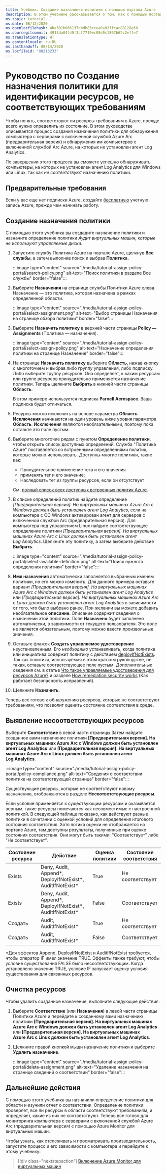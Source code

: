 ```yaml
---
title: Учебник. Создание назначения политики с помощью портала Azure
description: В этом учебнике рассказывается о том, как с помощью портала Azure создать назначение в службе "Политика Azure", позволяющее определить ресурсы, которые не соответствуют требованиям.
ms.topic: tutorial
ms.date: 08/12/2020
ms.openlocfilehash: 4ba301b066137dbdb85ccea0a02ffcac88128e6b
ms.sourcegitcommit: 4913da04fd0f3cf7710ec08d0c1867b62c2effe7
ms.translationtype: HT
ms.contentlocale: ru-RU
ms.lasthandoff: 08/14/2020
ms.locfileid: "88213233"
---
```

# <a name="tutorial-create-a-policy-assignment-to-identify-non-compliant-resources"></a>Руководство по Создание назначения политики для идентификации ресурсов, не соответствующих требованиям

Чтобы понять, соответствуют ли ресурсы требованиям в Azure, прежде всего нужно определить их состояние.
В этом руководстве описывается процесс создания назначения политики для обнаружения компьютера с серверами с включенной службой Azure Arc (предварительная версия) и обнаружения им компьютеров с включенной службой Arc Azure, на которых не установлен агент Log Analytics.

По завершении этого процесса вы сможете успешно обнаруживать компьютеры, на которых не установлен агент Log Analytics для Windows или Linux. так как _не соответствуют_ назначению политики.

## <a name="prerequisites"></a>Предварительные требования

Если у вас еще нет подписки Azure, создайте [бесплатную](https://azure.microsoft.com/free/) учетную запись Azure, прежде чем начинать работу.

## <a name="create-a-policy-assignment"></a>Создание назначения политики

С помощью этого учебника вы создадите назначение политики и назначите определение политики _Аудит виртуальных машин, которые не используют управляемые диски_.

1. Запустите службу Политика Azure на портале Azure, щелкнув **Все службы**, а затем выполнив поиск и выбрав **Политика**.

   :::image type="content" source="./media/tutorial-assign-policy-portal/search-policy.png" alt-text="Поиск политики в разделе Все службы" border="false":::

1. Выберите **Назначения** на странице службы Политики Azure слева. Назначение — это политика, которая назначена в рамках определенной области.

   :::image type="content" source="./media/tutorial-assign-policy-portal/select-assignment.png" alt-text="Выбор страницы Назначения на странице обзора политики" border="false":::

1. Выберите **Назначить политику** в верхней части страницы **Policy — Assignments** (Политика — назначения).

   :::image type="content" source="./media/tutorial-assign-policy-portal/select-assign-policy.png" alt-text="Назначение определения политики на странице Назначение" border="false":::

1. На странице **Назначить политику** выберите **Область**, нажав кнопку с многоточием и выбрав либо группу управления, либо подписку. Либо выберите группу ресурсов. Она определяет, к каким ресурсам или группе ресурсов принудительно применяется назначение политики. Теперь щелкните **Выбрать** в нижней части страницы **Область**.

   В этом примере используется подписка **Parnell Aerospace**. Ваша подписка будет отличаться.

1. Ресурсы можно исключить на основе параметра **Область**. **Исключения** начинаются на один уровень ниже уровня параметра **Область**. **Исключения** являются необязательными, поэтому пока оставьте это поле пустым.

1. Выберите многоточие рядом с пунктом **Определение политики**, чтобы открыть список доступных определений. Служба "Политика Azure" поставляется со встроенными определениями политик, которые можно использовать. Доступны многие политики, такие как:

   - Принудительное применение тега и его значения
   - применять тег и его значение;
   - Наследовать тег из группы ресурсов, если он отсутствует

   См. [полный список всех доступных встроенных политик Azure](../../../governance/policy/samples/index.md).

1. В списке определений политик найдите определение _\[Предварительная версия]. На виртуальных машинах Azure Arc с Windows должен быть установлен агент Log Analytics_, если на компьютере с ОС Windows активирован агент для серверов с включенной службой Arc (предварительная версия). Для компьютера под управлением Linux найдите соответствующее определение политики _\[Предварительная версия]. На виртуальных машинах Azure Arc с Linux должен быть установлен агент Log Analytics_. Щелкните эту политику, а затем выберите действие **Выбрать**.

   :::image type="content" source="./media/tutorial-assign-policy-portal/select-available-definition.png" alt-text="Поиск нужного определения политики" border="false":::

1. **Имя назначения** автоматически заполняется выбранным именем политики, но его можно изменить. Для данного примера оставьте вариант _\[Предварительная версия]. На виртуальных машинах Azure Arc с Windows должен быть установлен агент Log Analytics_ или _\[Предварительная версия]. На виртуальных машинах Azure Arc с Linux должен быть установлен агент Log Analytics_ в зависимости от того, что было выбрано ранее. При желании вы можете добавить необязательное **описание**. Описание содержит сведения о назначении этой политики.
   Поле **Назначено** будет заполнено автоматически, в зависимости от текущего пользователя. Это поле не является обязательным, поэтому можно ввести произвольные значения.

1. Оставьте флажок **Создать управляемое удостоверение** неустановленным. Его _необходимо_ устанавливать, когда политика или инициатива содержит политику с действием [deployIfNotExists](../../../governance/policy/concepts/effects.md#deployifnotexists). Так как политика, используемая в этом кратком руководстве, не такая, оставьте соответствующее поле пустым. Дополнительные сведения см. в статье [Что такое управляемые удостоверения для ресурсов Azure?](../../../active-directory/managed-identities-azure-resources/overview.md) и разделе [How remediation security works](../../../governance/policy/how-to/remediate-resources.md#how-remediation-security-works) (Как работает безопасность исправлений).

1. Щелкните **Назначить**.

Теперь все готово к обнаружению ресурсов, которые не соответствуют требованиям, что позволит оценить состояние соответствия в среде.

## <a name="identify-non-compliant-resources"></a>Выявление несоответствующих ресурсов

Выберите **Соответствие** в левой части страницы Затем найдите созданное вами назначение политики **\[Предварительная версия]. На виртуальных машинах Azure Arc с Windows должен быть установлен агент Log Analytics** или **\[Предварительная версия]. На виртуальных машинах Azure Arc с Linux должен быть установлен агент Log Analytics**.

:::image type="content" source="./media/tutorial-assign-policy-portal/policy-compliance.png" alt-text="Сведения о соответствии политике на соответствующей странице" border="false":::

Существующие ресурсы, которые не соответствуют новому назначению, отображаются в разделе **Несоответствующие ресурсы**.

Если условие применяется к существующим ресурсам и оказывается верным, такие ресурсы помечаются как несовместимые с настроенной политикой. В следующей таблице показано, как действуют разные политики в сочетании с оценкой условий для определения итогового состояния соответствия. Хотя логика оценки не отображается на портале Azure, там доступны результаты, полученные при оценке состояния соответствия. Они могут быть такими: "Соответствует" либо "Не соответствует".

| **Состояние ресурса** | **Действие** | **Оценка политики** | **Состояние соответствия** |
| --- | --- | --- | --- |
| Exists | Deny, Audit, Append\*, DeployIfNotExist\*, AuditIfNotExist\* | True | Не соответствует |
| Exists | Deny, Audit, Append\*, DeployIfNotExist\*, AuditIfNotExist\* | False | Соответствует |
| Создать | Audit, AuditIfNotExist\* | True | Не соответствует |
| Создать | Audit, AuditIfNotExist\* | False | Соответствует |

\*Для эффектов Append, DeployIfNotExist и AuditIfNotExist требуется, чтобы оператор IF имел значение TRUE.
Эффекты также требуют, чтобы условие существования FALSE было несоответствующим. Когда установлено значение TRUE, условие IF запускает оценку условия существования для связанных ресурсов.

## <a name="clean-up-resources"></a>Очистка ресурсов

Чтобы удалить созданное назначение, выполните следующие действия:

1. Выберите **Соответствие** (или **Назначения**) в левой части страницы Политики Azure и перейдите к созданному вами назначению политики **\[Предварительная версия]. На виртуальных машинах Azure Arc с Windows должен быть установлен агент Log Analytics** или **\[Предварительная версия]. На виртуальных машинах Azure Arc с Linux должен быть установлен агент Log Analytics**.

1. Щелкните правой кнопкой мыши назначение политики и выберите **Удалить назначение**.

   :::image type="content" source="./media/tutorial-assign-policy-portal/delete-assignment.png" alt-text="Удаление назначения на странице сведений о соответствии" border="false":::

## <a name="next-steps"></a>Дальнейшие действия

С помощью этого учебника вы назначили определение политики для области и изучили отчет о соответствии.
Определение политики проверяет, все ли ресурсы в области соответствуют требованиям, и определяет, какие из них не соответствуют. Теперь все готово для мониторинга компьютера с серверами с включенной службой Azure Arc (предварительная версия) с помощью Azure Monitor для виртуальных машин.

Чтобы узнать, как отслеживать и просматривать производительность, запустите процесс и его зависимости с компьютера и перейдите к этому учебнику:

> [!div class="nextstepaction"]
> [Включение Azure Monitor для виртуальных машин](tutorial-enable-vm-insights.md)
